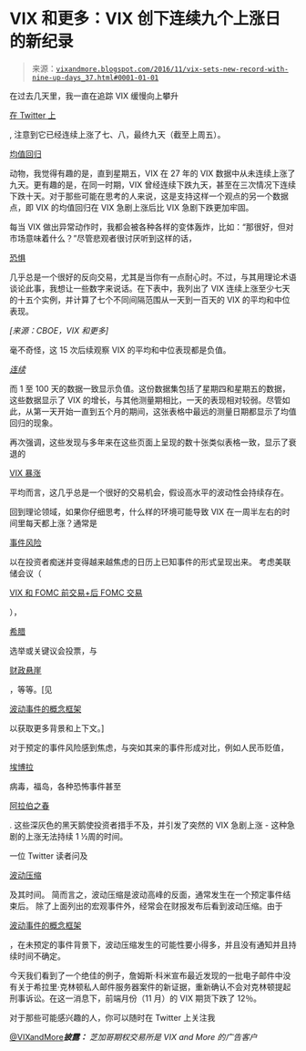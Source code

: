 <!--yml

类别：未分类

日期：2024-05-18 16:07:44

-->

# VIX 和更多：VIX 创下连续九个上涨日的新纪录

> 来源：[`vixandmore.blogspot.com/2016/11/vix-sets-new-record-with-nine-up-days_37.html#0001-01-01`](http://vixandmore.blogspot.com/2016/11/vix-sets-new-record-with-nine-up-days_37.html#0001-01-01)

在过去几天里，我一直在追踪 VIX 缓慢向上攀升

[在 Twitter 上](https://twitter.com/VIXandMore)

, 注意到它已经连续上涨了七、八，最终九天（截至上周五）。

[均值回归](http://vixandmore.blogspot.com/search/label/mean%20reversion)

动物，我觉得有趣的是，直到星期五，VIX 在 27 年的 VIX 数据中从未连续上涨了九天。更有趣的是，在同一时期，VIX 曾经连续下跌九天，甚至在三次情况下连续下跌十天。对于那些可能在思考的人来说，这是支持这样一个观点的另一个数据点，即 VIX 的均值回归在 VIX 急剧上涨后比 VIX 急剧下跌更加牢固。

每当 VIX 做出异常动作时，我都会被各种各样的变体轰炸，比如：“那很好，但对市场意味着什么？”尽管悲观者很讨厌听到这样的话，

[恐惧](https://vixandmore.blogspot.com/search/label/fear)

几乎总是一个很好的反向交易，尤其是当你有一点耐心时。不过，与其用理论术语谈论此事，我想让一些数字来说话。在下表中，我列出了 VIX 连续上涨至少七天的十五个实例，并计算了七个不同间隔范围从一天到一百天的 VIX 的平均和中位表现。

*[来源：CBOE，VIX 和更多]*

毫不奇怪，这 15 次后续观察 VIX 的平均和中位表现都是负值。

*[连续](http://vixandmore.blogspot.com/search/label/streaks)*

而 1 至 100 天的数据一致显示负值。这份数据集包括了星期四和星期五的数据，这些数据显示了 VIX 的增长，与其他测量期相比，一天的表现相对较弱。尽管如此，从第一天开始一直到五个月的期间，这张表格中最远的测量日期都显示了均值回归的现象。

再次强调，这些发现与多年来在这些页面上呈现的数十张类似表格一致，显示了衰退的

[VIX 暴涨](http://vixandmore.blogspot.com/search/label/VIX%20spikes)

平均而言，这几乎总是一个很好的交易机会，假设高水平的波动性会持续存在。

回到理论领域，如果你仔细思考，什么样的环境可能导致 VIX 在一周半左右的时间里每天都上涨？通常是

[事件风险](http://vixandmore.blogspot.com/search/label/event%20volatility)

以在投资者痴迷并变得越来越焦虑的日历上已知事件的形式呈现出来。 考虑美联储会议（

[VIX 和 FOMC 前交易+后 FOMC 交易](http://vixandmore.blogspot.com/2013/06/the-vix-and-pre-fomc-post-fomc-trades.html)

），

[希腊](http://vixandmore.blogspot.com/search/label/Greece)

选举或关键议会投票，与

[财政悬崖](http://vixandmore.blogspot.com/search/label/fiscal%20cliff)

，等等。[见

[波动事件的概念框架](http://vixandmore.blogspot.com/2008/10/conceptual-framework-for-volatility.html)

以获取更多背景和上下文。]

对于预定的事件风险感到焦虑，与突如其来的事件形成对比，例如人民币贬值，

[埃博拉](http://vixandmore.blogspot.com/search/label/Ebola)

病毒，福岛，各种恐怖事件甚至

[阿拉伯之春](http://vixandmore.blogspot.com/search/label/Arab%20Spring)

. 这些深灰色的黑天鹅使投资者措手不及，并引发了突然的 VIX 急剧上涨 - 这种急剧的上涨无法持续 1 ½周的时间。

一位 Twitter 读者问及

[波动压缩](http://vixandmore.blogspot.com/search/label/volatility%20crush)

及其时间。 简而言之，波动压缩是波动高峰的反面，通常发生在一个预定事件结束后。 除了上面列出的宏观事件外，经常会在财报发布后看到波动压缩。由于

[波动事件的概念框架](http://vixandmore.blogspot.com/2008/10/conceptual-framework-for-volatility.html)

，在未预定的事件背景下，波动压缩发生的可能性要小得多，并且没有通知并且持续时间不确定。

今天我们看到了一个绝佳的例子，詹姆斯·科米宣布最近发现的一批电子邮件中没有关于希拉里·克林顿私人邮件服务器案件的新证据，重新确认不会对克林顿提起刑事诉讼。在这一消息下，前端月份（11 月）的 VIX 期货下跌了 12％。

对于那些可能感兴趣的人，你可以随时在 Twitter 上关注我

[@VIXandMore](https://twitter.com/VIXandMore)***披露：*** *芝加哥期权交易所是 VIX and More 的广告客户*
